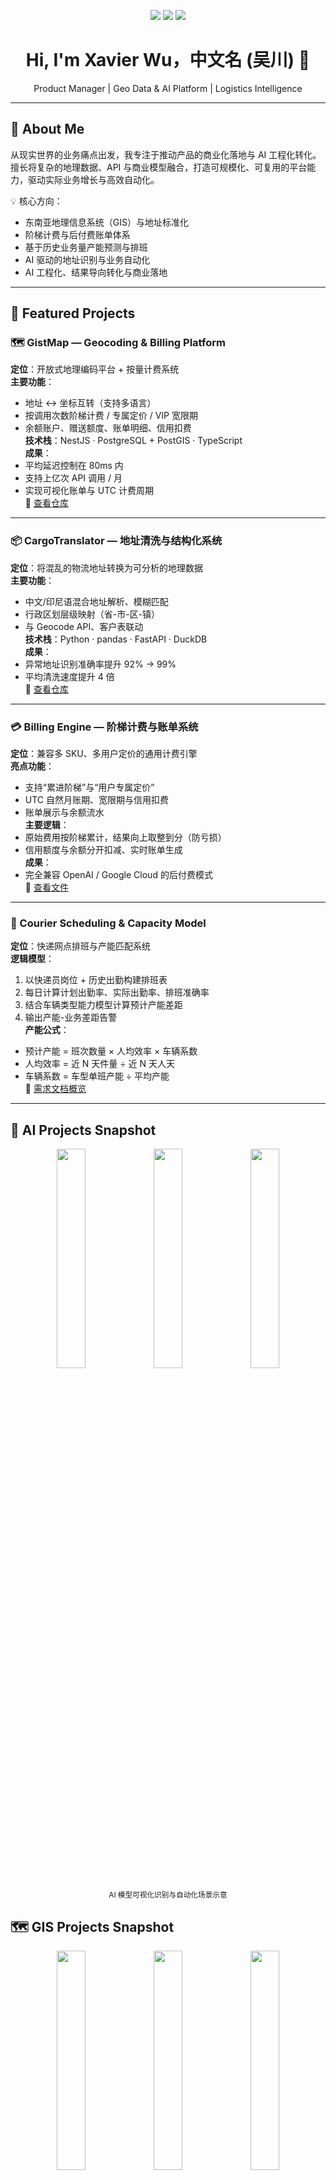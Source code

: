 <!-- 封面徽章 -->
<p align="center">
  <img src="https://img.shields.io/badge/Role-Product%20Manager-4B8BFF" />
  <img src="https://img.shields.io/badge/Focus-Geo%20API%20%7C%20Billing%20Platform%20%7C%20Logistics%20AI-blueviolet" />
  <img src="https://img.shields.io/badge/Location-🌏%20Jakarta%20%7C%20Shanghai-brightgreen" />
</p>

<h1 align="center">Hi, I'm Xavier Wu，中文名 (吴川) 👋</h1>
<p align="center">
  Product Manager | Geo Data & AI Platform | Logistics Intelligence
</p>

---

## 🧭 About Me
从现实世界的业务痛点出发，我专注于推动产品的商业化落地与 AI 工程化转化。  
擅长将复杂的地理数据、API 与商业模型融合，打造可规模化、可复用的平台能力，驱动实际业务增长与高效自动化。

💡 核心方向：
- 东南亚地理信息系统（GIS）与地址标准化  
- 阶梯计费与后付费账单体系  
- 基于历史业务量产能预测与排班  
- AI 驱动的地址识别与业务自动化  
- AI 工程化、结果导向转化与商业落地  

---

## 🚀 Featured Projects

### 🗺️ GistMap — Geocoding & Billing Platform
**定位**：开放式地理编码平台 + 按量计费系统  
**主要功能**：
- 地址 ↔ 坐标互转（支持多语言）  
- 按调用次数阶梯计费 / 专属定价 / VIP 宽限期  
- 余额账户、赠送额度、账单明细、信用扣费  
**技术栈**：NestJS · PostgreSQL + PostGIS · TypeScript  
**成果**：
- 平均延迟控制在 80ms 内  
- 支持上亿次 API 调用 / 月  
- 实现可视化账单与 UTC 计费周期  
🔗 [查看仓库](https://github.com/ciby9833/GistMap)

---

### 📦 CargoTranslator — 地址清洗与结构化系统
**定位**：将混乱的物流地址转换为可分析的地理数据  
**主要功能**：
- 中文/印尼语混合地址解析、模糊匹配  
- 行政区划层级映射（省-市-区-镇）  
- 与 Geocode API、客户表联动  
**技术栈**：Python · pandas · FastAPI · DuckDB  
**成果**：
- 异常地址识别准确率提升 92% → 99%  
- 平均清洗速度提升 4 倍  
🔗 [查看仓库](https://github.com/ciby9833/translator/tree/main/frontend/src)

---

### 💳 Billing Engine — 阶梯计费与账单系统
**定位**：兼容多 SKU、多用户定价的通用计费引擎  
**亮点功能**：
- 支持“累进阶梯”与“用户专属定价”  
- UTC 自然月账期、宽限期与信用扣费  
- 账单展示与余额流水  
**主要逻辑**：
- 原始费用按阶梯累计，结果向上取整到分（防亏损）  
- 信用额度与余额分开扣减、实时账单生成  
**成果**：
- 完全兼容 OpenAI / Google Cloud 的后付费模式  
🔗 [查看文件](https://github.com/ciby9833/GistMap/blob/main/backend-node/src/billing/pricing-engine.service.ts)

---

### 🚚 Courier Scheduling & Capacity Model
**定位**：快递网点排班与产能匹配系统  
**逻辑模型**：
1. 以快递员岗位 + 历史出勤构建排班表  
2. 每日计算计划出勤率、实际出勤率、排班准确率  
3. 结合车辆类型能力模型计算预计产能差距  
4. 输出产能-业务差距告警  
**产能公式**：
- 预计产能 = 班次数量 × 人均效率 × 车辆系数  
- 人均效率 = 近 N 天件量 ÷ 近 N 天人天  
- 车辆系数 = 车型单班产能 ÷ 平均产能  
🔗 [需求文档概览](#)

---

## 🧠 AI Projects Snapshot
<div align="center">
  <img src="https://raw.githubusercontent.com/ciby9833/ciby9833/main/assets/gis/ai/ai_1.png" width="30%" />
  <img src="https://raw.githubusercontent.com/ciby9833/ciby9833/main/assets/gis/ai/ai_2.png" width="30%" />
  <img src="https://raw.githubusercontent.com/ciby9833/ciby9833/main/assets/gis/ai/ai_3.png" width="30%" />
</div>
<p align="center"><sub>AI 模型可视化识别与自动化场景示意</sub></p>

## 🗺️ GIS Projects Snapshot
<div align="center">
  <img src="https://raw.githubusercontent.com/ciby9833/ciby9833/main/assets/gis/gis_1.png" width="30%" />
  <img src="https://raw.githubusercontent.com/ciby9833/ciby9833/main/assets/gis/gis_2.png" width="30%" />
  <img src="https://raw.githubusercontent.com/ciby9833/ciby9833/main/assets/gis/gis_3.png" width="30%" />
  <img src="https://raw.githubusercontent.com/ciby9833/ciby9833/main/assets/gis/gis_4.png" width="30%" />
  <img src="https://raw.githubusercontent.com/ciby9833/ciby9833/main/assets/gis/gis_5.png" width="30%" />
</div>
<p align="center"><sub>GIS 空间分析与聚类等模型展示</sub></p>

---

## 🧩 Tech & Product Skillset
<p>
  <img src="https://img.shields.io/badge/Product-JTBD%20%7C%20Roadmap%20%7C%20PRD-blue" />
  <img src="https://img.shields.io/badge/Data-PostgreSQL%20%7C%20DuckDB%20%7C%20PostGIS-orange" />
  <img src="https://img.shields.io/badge/Backend-NestJS%20%7C%20Node.js%20%7C%20FastAPI-lightgrey" />
  <img src="https://img.shields.io/badge/Design-Figma%20%7C%20Flowchart%20%7C%20Userflow-ff69b4" />
  <img src="https://img.shields.io/badge/Cloud-GCP%20%7C%20AWS%20%7C%20Vercel-yellow" />
  <img src="https://img.shields.io/badge/Tools-Notion%20%7C%20Feishu%20%7C%20Cursor-green" />
</p>

---

## 🧮 Product Thinking Snapshot
- 📊 指标驱动：以成功率、调用延迟、单位成本为核心指标  
- 🧠 用户导向：从开发者体验（DX）与财务可见性双线优化  
- 🔁 可扩展性：所有功能模块均 API-first，可多租户复用  
- 🧾 成本管理：实现自动账单、配额控制、后付费模式对齐 Google / OpenAI

---

## 📈 Metrics I Care About
| 指标 | 含义 | 示例 |
|------|------|------|
| API 成功率 | 成功响应占比 | ≥ 99.9% |
| 调用延迟 | P50 / P95 延迟 | 80ms / 150ms |
| 单位成本 | 每千次调用成本 | $0.004 |
| 账单误差率 | 实际 vs 账单偏差 | ≤ 0.1% |

---

## 🧭 My Workflow

```mermaid
flowchart LR
    A[用户调用API] --> B[Usage Log 写入]
    B --> C[计费引擎计算阶梯费用]
    C --> D[扣减余额/信用额度]
    D --> E[生成账单与日统计]
    E --> F[用户控制台展示]
```

---

## 🪪 Contact

- [GitHub](https://github.com/ciby9833)
- [Email](mailto:noelgfr@gmail.com)
- [LinkedIn](https://www.linkedin.com/in/%E5%B7%9D%EF%BC%88xavier%EF%BC%89-%E5%90%B4-583526223)
- Location: Jakarta 🇮🇩 · Shanghai 🇨🇳

<p align="center">
  <img src="https://img.shields.io/github/followers/ciby9833?label=Follow%20Me&style=social" />
  <img src="https://img.shields.io/github/stars/ciby9833?label=Stars&style=social" />
</p>

<p align="center">
  <i>“Turning complexity into clarity — one product at a time.”</i>
</p>


